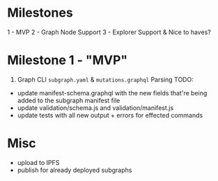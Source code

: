 # Milestones
1 - MVP
2 - Graph Node Support
3 - Explorer Support & Nice to haves?

# Milestone 1 - "MVP"
1. Graph CLI `subgraph.yaml` & `mutations.graphql` Parsing
TODO:
- update manifest-schema.graphql with the new fields that're being added to the subgraph manifest file
- update validation/schema.js and validation/manifest.js
- update tests with all new output + errors for effected commands


# Misc
- upload to IPFS
- publish for already deployed subgraphs
